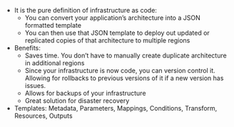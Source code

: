 - It is the pure definition of infrastructure as code:
  - You can convert your application’s architecture into a JSON formatted template
  - You can then use that JSON template to deploy out updated or replicated copies of that architecture to multiple regions
- Benefits:
  - Saves time. You don’t have to manually create duplicate architecture in additional regions
  - Since your infrastructure is now code, you can version control it. Allowing for rollbacks to previous versions of it if a new version has issues.
  - Allows for backups of your infrastructure
  - Great solution for disaster recovery
- Templates: Metadata, Parameters, Mappings, Conditions, Transform, Resources, Outputs